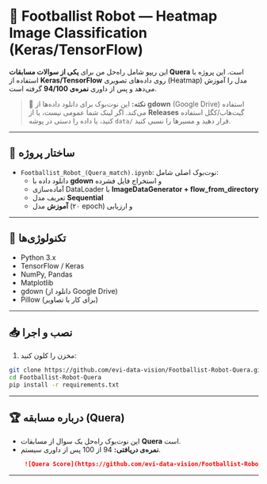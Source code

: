 # 🤖 Footballist Robot — Heatmap Image Classification (Keras/TensorFlow)

این ریپو شامل راه‌حل من برای **یکی از سوالات مسابقات Quera** است. این پروژه با استفاده از **Keras/TensorFlow** روی داده‌های تصویری (Heatmap) مدل را آموزش می‌دهد و پس از داوری **نمره‌ی 94/100** گرفته است.

> 📌 **نکته:** این نوت‌بوک برای دانلود داده‌ها از **gdown** (Google Drive) استفاده می‌کند. اگر لینک شما عمومی نیست، یا از **Releases** گیت‌هاب/کگل استفاده کنید، یا داده را دستی در پوشه `data/` قرار دهید و مسیرها را نسبی کنید.

---

## 📂 ساختار پروژه
- `Footballist_Robot_(Quera_match).ipynb`: نوت‌بوک اصلی شامل:
  - دانلود داده با **gdown** و استخراج فایل فشرده
  - آماده‌سازی DataLoader با **ImageDataGenerator + flow_from_directory**
  - تعریف مدل **Sequential**
  - **آموزش** مدل (۲۰ epoch) و ارزیابی

---

## 🧰 تکنولوژی‌ها
- Python 3.x
- TensorFlow / Keras
- NumPy, Pandas
- Matplotlib
- gdown (دانلود از Google Drive)
- Pillow (برای کار با تصاویر)

---


## 📥 نصب و اجرا
1. مخزن را کلون کنید:

```bash
git clone https://github.com/evi-data-vision/Footballist-Robot-Quera.git
cd Footballist-Robot-Quera
pip install -r requirements.txt
```

---

## 🏆 درباره مسابقه (Quera)
- این نوت‌بوک راه‌حل یک سوال از مسابقات **Quera** است.
- **نمره‌ی دریافتی:** 94 از 100 پس از داوری سیستم.
  ```markdown
   ![Quera Score](https://github.com/evi-data-vision/Footballist-Robot-Quera/blob/main/assets/quera_score.png)
  ```

---
